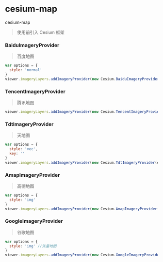 # cesium-map

cesium-map

> 使用前引入 Cesium 框架

### BaiduImageryProvider

> 百度地图

```js
var options = {
  style: 'normal'
}
viewer.imageryLayers.addImageryProvider(new Cesium.BaiduImageryProvider(options))
```

### TencentImageryProvider

> 腾讯地图

```js
viewer.imageryLayers.addImageryProvider(new Cesium.TencentImageryProvider())
```

### TdtImageryProvider

> 天地图

```js
var options = {
  style: 'vec',
  key: ''
}
viewer.imageryLayers.addImageryProvider(new Cesium.TdtImageryProvider(options))
```

### AmapImageryProvider

> 高德地图

```js
var options = {
  style: 'img'
}
viewer.imageryLayers.addImageryProvider(new Cesium.AmapImageryProvider(options))
```

### GoogleImageryProvider

> 谷歌地图

```js
var options = {
  style: 'img' //矢量地图
}
viewer.imageryLayers.addImageryProvider(new Cesium.GoogleImageryProvider(options))
```
